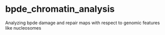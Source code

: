 # bpde_chromatin_analysis
Analyzing bpde damage and repair maps with respect to genomic features like nucleosomes
